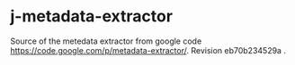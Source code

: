 j-metadata-extractor
====================

Source of the metedata extractor from google code https://code.google.com/p/metadata-extractor/. Revision eb70b234529a .
